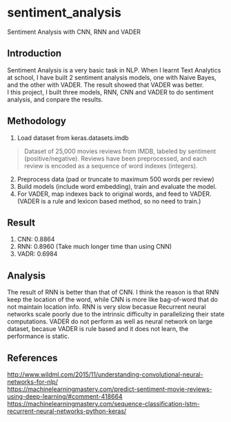 # sentiment_analysis
Sentiment Analysis with CNN, RNN and VADER

## Introduction

Sentiment Analysis is a very basic task in NLP. When I learnt Text Analytics at school, I have built 2 sentiment analysis models, one with Naive Bayes, and the other with VADER. The result showed that VADER was better. </br>
I this project, I built three models, RNN, CNN and VADER to do sentiment analysis, and conpare the results.

## Methodology

1. Load dataset from keras.datasets.imdb
> Dataset of 25,000 movies reviews from IMDB, labeled by sentiment (positive/negative). Reviews have been preprocessed, and each review is encoded as a sequence of word indexes (integers). 
2. Preprocess data (pad or truncate to maximum 500 words per review)
3. Build models (include word embedding), train and evaluate the model.
4. For VADER, map indexes back to original words, and feed to VADER. (VADER is a rule and lexicon based method, so no need to train.)

## Result
1. CNN: 0.8864 
2. RNN: 0.8960 (Take much longer time than using CNN)
3. VADR: 0.6984

## Analysis
The result of RNN is better than that of CNN. I think the reason is that RNN keep the location of the word, while CNN is more like bag-of-word that do not maintain location info. RNN is very slow becasue Recurrent neural networks scale poorly due to the intrinsic difficulty in parallelizing their state computations. VADER do not perform as well as neural network on large dataset, becasue VADER is rule based and it does not learn, the performance is static. 

## References
http://www.wildml.com/2015/11/understanding-convolutional-neural-networks-for-nlp/ </br>
https://machinelearningmastery.com/predict-sentiment-movie-reviews-using-deep-learning/#comment-418664 </br>
https://machinelearningmastery.com/sequence-classification-lstm-recurrent-neural-networks-python-keras/
